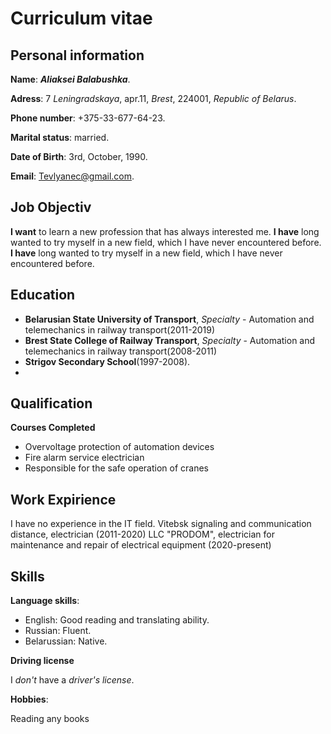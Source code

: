 # Curriculum vitae
  
## Personal information 
  
**Name**: ***Aliaksei Balabushka***.

**Adress**: 7 *Leningradskaya*, apr.11, *Brest*, 224001, *Republic of Belarus*.

**Phone number**: +375-33-677-64-23.

**Marital status**: married.

**Date of Birth**: 3rd, October, 1990.

**Email**: Tevlyanec@gmail.com.

## Job Objectiv

**I want** to learn a new profession that has always interested me. 
**I have** long wanted to try myself in a new field, which I have never encountered before.
**I have** long wanted to try myself in a new field, which I have never encountered before.

## Education

* **Belarusian State University of Transport**, *Specialty* - Automation and telemechanics in railway transport(2011-2019)
* **Brest State College of Railway Transport**, *Specialty* - Automation and telemechanics in railway transport(2008-2011)
* **Strigov Secondary School**(1997-2008).
* 
## Qualification

**Courses Completed**
* Overvoltage protection of automation devices
* Fire alarm service electrician
* Responsible for the safe operation of cranes
## Work Expirience

I have no experience in the IT field.
Vitebsk signaling and communication distance, electrician (2011-2020)
LLC "PRODOM", electrician for maintenance and repair of electrical equipment (2020-present)
## Skills

**Language skills**:
* English: Good reading and translating ability.
* Russian: Fluent.
* Belarussian: Native.

**Driving license**

I *don't* have a *driver's license*.

**Hobbies**:

Reading any books
